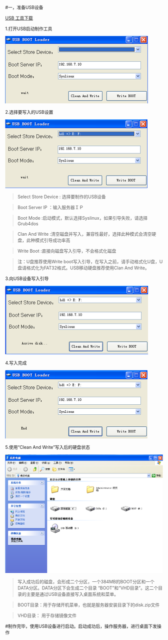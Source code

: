 #一，准备USB设备 


[USB 工具下载](http://vpn.os-v.com:82/%E5%B7%A5%E5%85%B7/U%E7%9B%98%E5%90%AF%E5%8A%A8%E5%88%B6%E4%BD%9C%E5%B7%A5%E5%85%B7.zip)


1.打开USB启动制作工具


![](/assets/26-1.png)


2.选择要写入的USB设置


![](/assets/26-2.png)


>Select Store Device : 选择要制作的USB设备


>Boot Server IP      ：输入服务器ＩＰ

>Boot Mode           :启动模式，默认选择Syslinux，如果引导失败，请选择 Grub4dos

>Clan And Write      :清空磁盘并写入，兼容性最好，选择此种模式会清空硬盘，此种模式引导成功率高

>Write Boot          :直接向磁盘写入引导，不会格式化磁盘

>注：U盘推荐使用Write boot写入引导，在写入之前，请手动格式化U盘，U盘请格式化为FAT32格式。USB移动硬盘推荐使用Clan And Write。

3.向USB设备写入引导


![](/assets/26-3.png)


4.写入完成


![](/assets/26-4.png)


5.使用“Clean And Write”写入后的硬盘状态


![](/assets/26-5.png)

>写入成功后的磁盘，会形成二个分区，一个384MB的BOOT分区和一个DATA分区。DATA分区下会生成二个目录 “BOOT”和“VHD目录”。这二个目录的主要是通过USB设备直接写入桌面系统和菜单。

>BOOT目录：用于存储开机菜单，也就是服务器安装目录下的disk.zip文件

>VHD目录： 用于存储镜像文件


#制作完毕，使用USB设备进行启动。启动成功后，操作服务器，进行桌面下发操作

